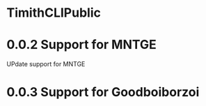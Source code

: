 # TimithCLIPublic
# 0.0.2 Support for MNTGE
UPdate support for MNTGE
# 0.0.3 Support for Goodboiborzoi
